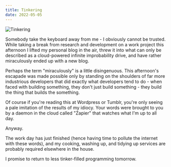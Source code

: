 ```yaml
---
title: Tinkering
date: 2022-05-05
---
```


![Tinkering](https://source.unsplash.com/OgvqXGL7XO4/1600x900)

Somebody take the keyboard away from me - I obviously cannot be trusted. While taking a break from research and development on a work project this afternoon I lifted my personal blog in the air, threw it into what can only be described as a cloud-powered infinite improbability drive, and have rather miraculously ended up with a new blog.

Perhaps the term "miraculously" is a little disingenuous. This afternoon's escapade was made possible only by standing on the shoulders of far more industrious developers that did exactly what developers tend to do - when faced with building something, they don't just build something - they build the thing that builds the something.

Of course if you're reading this at Wordpress or Tumblr, you're only seeing a pale imitation of the results of my idiocy. Your words were brought to you by a daemon in the cloud called "Zapier" that watches what I'm up to all day.

Anyway.

The work day has just finished (hence having time to pollute the internet with these words), and my cooking, washing up, and tidying up services are probably required elsewhere in the house.

I promise to return to less tinker-filled programming tomorrow.